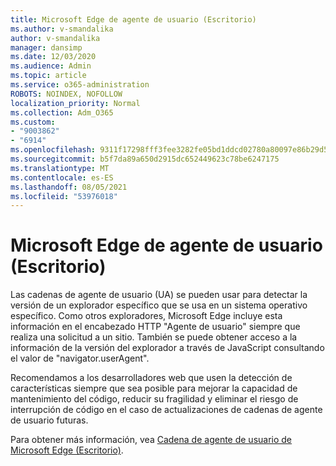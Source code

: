 ```yaml
---
title: Microsoft Edge de agente de usuario (Escritorio)
ms.author: v-smandalika
author: v-smandalika
manager: dansimp
ms.date: 12/03/2020
ms.audience: Admin
ms.topic: article
ms.service: o365-administration
ROBOTS: NOINDEX, NOFOLLOW
localization_priority: Normal
ms.collection: Adm_O365
ms.custom:
- "9003862"
- "6914"
ms.openlocfilehash: 9311f17298fff3fee3282fe05bd1ddcd02780a80097e86b29d56ffd575a9a571
ms.sourcegitcommit: b5f7da89a650d2915dc652449623c78be6247175
ms.translationtype: MT
ms.contentlocale: es-ES
ms.lasthandoff: 08/05/2021
ms.locfileid: "53976018"
---
```

# <a name="microsoft-edge-user-agent-string-desktop"></a>Microsoft Edge de agente de usuario (Escritorio)

Las cadenas de agente de usuario (UA) se pueden usar para detectar la versión de un explorador específico que se usa en un sistema operativo específico. Como otros exploradores, Microsoft Edge incluye esta información en el encabezado HTTP "Agente de usuario" siempre que realiza una solicitud a un sitio. También se puede obtener acceso a la información de la versión del explorador a través de JavaScript consultando el valor de "navigator.userAgent".

Recomendamos a los desarrolladores web que usen la detección de características siempre que sea posible para mejorar la capacidad de mantenimiento del código, reducir su fragilidad y eliminar el riesgo de interrupción de código en el caso de actualizaciones de cadenas de agente de usuario futuras.

Para obtener más información, vea [Cadena de agente de usuario de Microsoft Edge (Escritorio)](https://docs.microsoft.com/microsoft-edge/web-platform/user-agent-string).